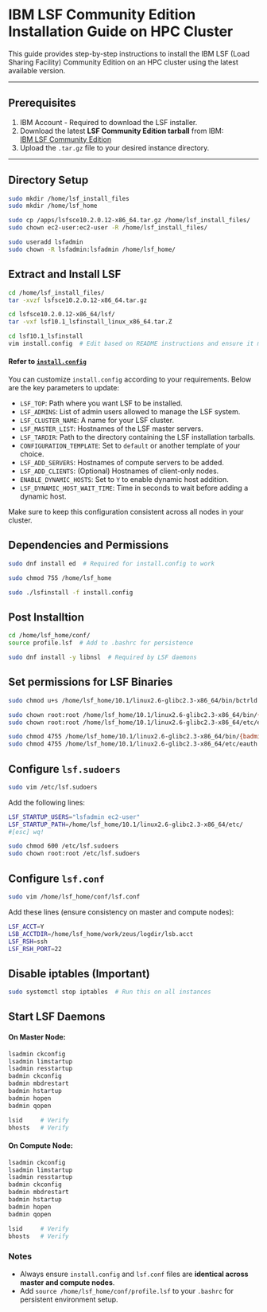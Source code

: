 # IBM LSF Community Edition Installation Guide on HPC Cluster

This guide provides step-by-step instructions to install the IBM LSF (Load Sharing Facility) Community Edition on an HPC cluster using the latest available version.

---

## Prerequisites

1. IBM Account - Required to download the LSF installer.
2. Download the latest **LSF Community Edition tarball** from IBM:  
   [IBM LSF Community Edition](https://www.ibm.com/products/spectrum-lsf/community-edition)
3. Upload the `.tar.gz` file to your desired instance directory.

---

## Directory Setup

```bash
sudo mkdir /home/lsf_install_files
sudo mkdir /home/lsf_home

sudo cp /apps/lsfsce10.2.0.12-x86_64.tar.gz /home/lsf_install_files/
sudo chown ec2-user:ec2-user -R /home/lsf_install_files/

sudo useradd lsfadmin
sudo chown -R lsfadmin:lsfadmin /home/lsf_home/
```

## Extract and Install LSF
 
```bash
cd /home/lsf_install_files/
tar -xvzf lsfsce10.2.0.12-x86_64.tar.gz

cd lsfsce10.2.0.12-x86_64/lsf/
tar -vxf lsf10.1_lsfinstall_linux_x86_64.tar.Z

cd lsf10.1_lsfinstall
vim install.config  # Edit based on README instructions and ensure it matches across master and compute nodes
```

#### Refer to [`install.config`]()  

You can customize `install.config` according to your requirements. Below are the key parameters to update:

- `LSF_TOP`: Path where you want LSF to be installed.
- `LSF_ADMINS`: List of admin users allowed to manage the LSF system.
- `LSF_CLUSTER_NAME`: A name for your LSF cluster.
- `LSF_MASTER_LIST`: Hostnames of the LSF master servers.
- `LSF_TARDIR`: Path to the directory containing the LSF installation tarballs.
- `CONFIGURATION_TEMPLATE`: Set to `default` or another template of your choice.
- `LSF_ADD_SERVERS`: Hostnames of compute servers to be added.
- `LSF_ADD_CLIENTS`: (Optional) Hostnames of client-only nodes.
- `ENABLE_DYNAMIC_HOSTS`: Set to `Y` to enable dynamic host addition.
- `LSF_DYNAMIC_HOST_WAIT_TIME`: Time in seconds to wait before adding a dynamic host.

Make sure to keep this configuration consistent across all nodes in your cluster.


## Dependencies and Permissions

```bash
sudo dnf install ed  # Required for install.config to work

sudo chmod 755 /home/lsf_home

sudo ./lsfinstall -f install.config
```

## Post Installtion

```bash
cd /home/lsf_home/conf/
source profile.lsf  # Add to .bashrc for persistence

sudo dnf install -y libnsl  # Required by LSF daemons
```

## Set permissions for LSF Binaries

```bash
sudo chmod u+s /home/lsf_home/10.1/linux2.6-glibc2.3-x86_64/bin/bctrld

sudo chown root:root /home/lsf_home/10.1/linux2.6-glibc2.3-x86_64/bin/{badmin,lsadmin}
sudo chown root:root /home/lsf_home/10.1/linux2.6-glibc2.3-x86_64/etc/eauth

sudo chmod 4755 /home/lsf_home/10.1/linux2.6-glibc2.3-x86_64/bin/{badmin,lsadmin}
sudo chmod 4755 /home/lsf_home/10.1/linux2.6-glibc2.3-x86_64/etc/eauth
```

## Configure `lsf.sudoers`

```bash
sudo vim /etc/lsf.sudoers
```
Add the following lines:

```bash
LSF_STARTUP_USERS="lsfadmin ec2-user"
LSF_STARTUP_PATH=/home/lsf_home/10.1/linux2.6-glibc2.3-x86_64/etc/
#[esc] wq!

sudo chmod 600 /etc/lsf.sudoers
sudo chown root:root /etc/lsf.sudoers
```

## Configure `lsf.conf`

```bash
sudo vim /home/lsf_home/conf/lsf.conf
```
Add these lines (ensure consistency on master and compute nodes):

```bash
LSF_ACCT=Y
LSB_ACCTDIR=/home/lsf_home/work/zeus/logdir/lsb.acct
LSF_RSH=ssh
LSF_RSH_PORT=22
```

## Disable iptables (Important)

```bash
sudo systemctl stop iptables  # Run this on all instances
```

## Start LSF Daemons

#### On Master Node:

```bash
lsadmin ckconfig
lsadmin limstartup
lsadmin resstartup
badmin ckconfig
badmin mbdrestart
badmin hstartup
badmin hopen
badmin qopen

lsid     # Verify
bhosts   # Verify
```

#### On Compute Node:

```bash
lsadmin ckconfig
lsadmin limstartup
lsadmin resstartup
badmin ckconfig
badmin mbdrestart
badmin hstartup
badmin hopen
badmin qopen

lsid     # Verify
bhosts   # Verify
```

### Notes

- Always ensure `install.config` and `lsf.conf` files are **identical across master and compute nodes**.
- Add `source /home/lsf_home/conf/profile.lsf` to your `.bashrc` for persistent environment setup.



